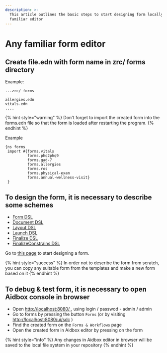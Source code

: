 ```yaml
---
description: >-
  This article outlines the basic steps to start designing form locally in any
  familiar editor
---
```


# Any familiar form editor

## Create file.edn with form name in zrc/ forms directory

Example:

```
...zrc/ forms

allergies.edn
vitals.edn
....
```



{% hint style="warning" %}
Don't forget to import the created form into the forms.edn file so that the form is loaded after restarting the program.
{% endhint %}

Example

```
{ns forms
 import #{forms.vitals
          forms.phq2phq9
          forms.gad-7
          forms.allergies
          forms.ros
          forms.physical-exam
          forms.annual-wellness-visit}
 }
```

## To design the form, it is necessary to describe some schemes

* [Form DSL ](../../reference/aidbox-forms/form-dsl.md)
* [Document DSL](../../reference/aidbox-forms/document-dsl.md)
* [Layout DSL](../../reference/aidbox-forms/layout-dsl.md)
* [Launch DSL](../../reference/aidbox-forms/launch-dsl.md)
* [Finalize DSL](../../reference/aidbox-forms/finalize-dsl.md)
* [FinalizeConstrains DSL](../../reference/aidbox-forms/finalizeconstraints-dsl.md)

Go to [this page](aidbox-code-editor/how-to-create-a-form.md) to start designing a form.

{% hint style="success" %}
In order not to describe the form from scratch, you can copy any suitable form from the templates and make a new form based on it
{% endhint %}

## To debug & test form, it is necessary to open Aidbox console in browser&#x20;

* Open  [http://localhost:8080/ ](http://localhost:8080/), using login / passwod  - admin / admin
* Go to forms by pressing the button `Forms` (or by visiting [http://localhost:8080/ui/sdc](http://localhost:8080/ui/sdc) )
* Find the created form on the `Forms & Workflows` page
* Open the created form in Aidbox editor by pressing on the form

{% hint style="info" %}
Any changes in Aidbox editor in browser will be saved to the local file system in your repository
{% endhint %}
